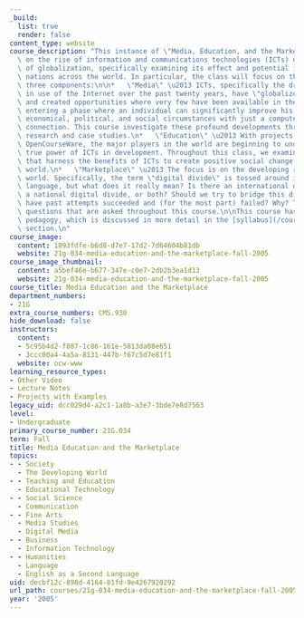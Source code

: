```yaml
---
_build:
  list: true
  render: false
content_type: website
course_description: "This instance of \"Media, Education, and the Marketplace\" focuses\
  \ on the rise of information and communications technologies (ICTs) during the age\
  \ of globalization, specifically examining its effect and potential in developing\
  \ nations across the world. In particular, the class will focus on the following\
  \ three components:\n\n*   \"Media\" \u2013 ICTs, specifically the dramatic rise\
  \ in use of the Internet over the past twenty years, have \"globalized\" the world\
  \ and created opportunities where very few have been available in the past. We are\
  \ entering a phase where an individual can significantly improve his or her own\
  \ economical, political, and social circumstances with just a computer and Internet\
  \ connection. This course investigate these profound developments through current\
  \ research and case studies.\n*   \"Education\" \u2013 With projects such as MIT's\
  \ OpenCourseWare, the major players in the world are beginning to understand the\
  \ true power of ICTs in development. Throughout this class, we examine projects\
  \ that harness the benefits of ICTs to create positive social change around the\
  \ world.\n*   \"Marketplace\" \u2013 The focus is on the developing regions of the\
  \ world. Specifically, the term \"digital divide\" is tossed around in everyday\
  \ language, but what does it really mean? Is there an international digital divide,\
  \ a national digital divide, or both? Should we try to bridge this divide, and how\
  \ have past attempts succeeded and (for the most part) failed? Why? These are all\
  \ questions that are asked throughout this course.\n\nThis course has a very unique\
  \ pedagogy, which is discussed in more detail in the [syllabus](/courses/21g-034-media-education-and-the-marketplace-fall-2005/pages/syllabus)\
  \ section.\n"
course_image:
  content: 1893fdfe-b6d8-d7e7-17d2-7d64604b81db
  website: 21g-034-media-education-and-the-marketplace-fall-2005
course_image_thumbnail:
  content: a5bef46e-b677-347e-c0e7-2db2b3ea1d13
  website: 21g-034-media-education-and-the-marketplace-fall-2005
course_title: Media Education and the Marketplace
department_numbers:
- 21G
extra_course_numbers: CMS.930
hide_download: false
instructors:
  content:
  - 5c95b4d2-f887-1c86-161e-5813da08e651
  - 3ccc00a4-4a5a-8131-447b-f67c5d7e81f1
  website: ocw-www
learning_resource_types:
- Other Video
- Lecture Notes
- Projects with Examples
legacy_uid: dcc029d4-a2c1-1a8b-a3e7-3bde7e8d7563
level:
- Undergraduate
primary_course_number: 21G.034
term: Fall
title: Media Education and the Marketplace
topics:
- - Society
  - The Developing World
- - Teaching and Education
  - Educational Technology
- - Social Science
  - Communication
- - Fine Arts
  - Media Studies
  - Digital Media
- - Business
  - Information Technology
- - Humanities
  - Language
  - English as a Second Language
uid: decbf12c-898d-4164-81fd-9e4267920292
url_path: courses/21g-034-media-education-and-the-marketplace-fall-2005
year: '2005'
---
```

